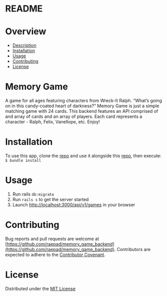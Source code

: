 # README

# Overview
* [Description](https://github.com/raepad/memory_game_backend#memory-game)
* [Installation](https://github.com/raepad/memory_game_backend#installation)
* [Usage](https://github.com/raepad/memory_game_backend#usage)
* [Contributing](https://github.com/raepad/memory_game_backend#contributing)
* [License](https://github.com/raepad/memory_game_backend#license)

# Memory Game
A game for all ages featuring characters from Wreck-It Ralph. “What’s going on in this candy-coated heart of darkness?” Memory Game is just a simple matching game with 24 cards. This backend features an API comprised of and array of cards and an array of players. Each card represents a character - Ralph, Felix, Vanellope, etc. Enjoy!

# Installation
To use this app, clone the [repo](https://github.com/raepad/memory_game_backend) and use it alongside this [repo](https://github.com/raepad/memory_game_frontend), then execute:
`$ bundle install`

# Usage
1. Run rails `db:migrate`
2. Run `rails s` to get the server started
3. Launch [http://localhost:3000/api/v1/games](http://localhost:3000/api/v1/games) in your browser

# Contributing
Bug reports and pull requests are welcome at [https://github.com/raepad/memory_game_backend](https://github.com/raepad/memory_game_backend). Contributors are expected to adhere to the [Contributor Covenant](https://www.contributor-covenant.org/).

# License
Distributed under the [MIT License](https://opensource.org/licenses/MIT)

